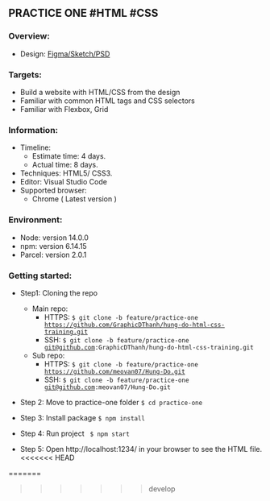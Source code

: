 ## PRACTICE ONE #HTML #CSS

### Overview:
  - Design: [Figma/Sketch/PSD](https://www.figma.com/file/otci30NR0gmWYix6byA3cq/charity-homepage-whilecreative)

### Targets:
  - Build a website with HTML/CSS from the design
  - Familiar with common HTML tags and CSS selectors
  - Familiar with Flexbox, Grid

### Information:
  - Timeline:
    - Estimate time: 4 days.
    - Actual time: 8 days.
  - Techniques: HTML5/ CSS3.
  - Editor: Visual Studio Code
  - Supported browser:
      - Chrome ( Latest version )

### Environment:
  - Node: version 14.0.0
  - npm: version 6.14.15
  - Parcel: version 2.0.1

### Getting started:
  - Step1: Cloning the repo
    - Main repo:
      - HTTPS: <code>$ git clone -b feature/practice-one https://github.com/GraphicDThanh/hung-do-html-css-training.git</code>
      - SSH: <code>$ git clone -b feature/practice-one git@github.com:GraphicDThanh/hung-do-html-css-training.git</code>
    - Sub repo:
      - HTTPS: <code>$ git clone -b feature/practice-one https://github.com/meovan07/Hung-Do.git</code>
      - SSH: <code>$ git clone -b feature/practice-one git@github.com:meovan07/Hung-Do.git</code>

  - Step 2: Move to practice-one folder
      <code>$ cd practice-one </code>

  - Step 3: Install package <code>$ npm install </code>

  - Step 4: Run project <code> $ npm start</code>

  - Step 5: Open http://localhost:1234/ in your browser to see the HTML file.
<<<<<<< HEAD




=======
>>>>>>> develop
